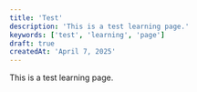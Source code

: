 ```yaml
---
title: 'Test'
description: 'This is a test learning page.'
keywords: ['test', 'learning', 'page']
draft: true
createdAt: 'April 7, 2025'
---
```


This is a test learning page.